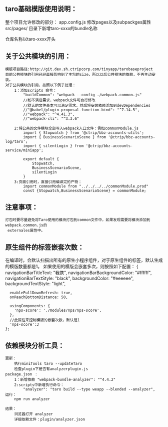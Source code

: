 ## taro基础模版使用说明：

   整个项目允许修改的部分：
        app.config.js 修改pages以及subpackges属性
        src/pages/  目录下新增taro-xxxx的bundle名称
        
   仓库名称以taro-xxxx开头
   
   
## 关于公共模块的引用：
    模版项目路径:http://git.dev.sh.ctripcorp.com/tinyapp/tarobaseproject
    目前公共模块的引用已经直接影响到了主包的size，所以以后公共模块的依赖，不再主动安装。
    对于公共模块的引用，按照以下例子处理：
        1：添加scripts 命令：
            "buildCommon": "webpack --config ./webpack.common.js"
            //如不满足需求，webpack文件可自行修改
            //默认的文件基本可以满足需求，然后将安装依赖添加到devDependencies
            //"@babel/plugin-proposal-function-bind": "^7.14.5",
            //"webpack": "^4.41.3",
            //"webpack-cli": "^3.3.6"
            
        2:将公共的文件模块全部写入webpack入口文件：例如commonModule.js
            import { Stopwatch } from '@ctrip/bbz-accounts-utils';
            import { BusinessScenarioScene } from '@ctrip/bbz-accounts-log/taro';
            import { silentLogin } from '@ctrip/bbz-accounts-service/miniapp';
            
            export default {
                Stopwatch,
                BusinessScenarioScene,
                silentLogin
            }
        3:页面引用时，直接引用编译完的产物：
            import commonModule from "../../../../commonModule.prod"
            const {Stopwatch,BusinessScenarioScene} = commonModule;
            

## 注意事项：
    打包时要尽量避免将Taro使用的模块打包到common文件中，如果发现需要将模块添加到webpack.common.js的
     externales属性中。   

## 原生组件的标签嵌套次数：
   在编译时，会默认扫描出所有的原生小程序组件，对于原生组件的标签，默认生成的模版数量都是1。
   如果使用的模版会嵌套多次，则按照如下配置：
    {
      navigationBarTitleText: "我携",
      navigationBarBackgroundColor: "#ffffff",
      navigationBarTextStyle: "black",
      backgroundColor: "#eeeeee",
      backgroundTextStyle: "light",
    
      enablePullDownRefresh: true,
      onReachBottomDistance: 50,
   
      usingComponents: {
        'nps-score': './modules/nps/nps-score',
      },
      //此属性来控制模版的嵌套次数，默认是1
      'nps-score':3
    };

## 依赖模块分析工具：
    
    更新：
        执行miniTools taro --updateTaro
        检查plugin下是否有analyzerplugin.js
    package.json ：
        1：新增依赖 "webpack-bundle-analyzer": "^4.4.2"
        2:scripts中新增执行命令：
            "analyzer": "taro build --type weapp --blended --analyzer",
    运行：
        npm run analyzer
     
    结果：
        浏览器打开 analyzer 
        详细依赖文件：plugin/analyzer.json
       
      
